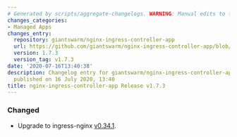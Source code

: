 ```yaml
---
# Generated by scripts/aggregate-changelogs. WARNING: Manual edits to this files will be overwritten.
changes_categories:
- Managed Apps
changes_entry:
  repository: giantswarm/nginx-ingress-controller-app
  url: https://github.com/giantswarm/nginx-ingress-controller-app/blob/master/CHANGELOG.md#173---2020-07-16
  version: 1.7.3
  version_tag: v1.7.3
date: '2020-07-16T13:40:38'
description: Changelog entry for giantswarm/nginx-ingress-controller-app version 1.7.3,
  published on 16 July 2020, 13:40
title: nginx-ingress-controller-app Release v1.7.3
---
```


### Changed
- Upgrade to ingress-nginx [v0.34.1](https://github.com/kubernetes/ingress-nginx/blob/master/Changelog.md#0341).
